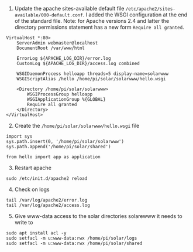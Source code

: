 1. Update the apache sites-available default file `/etc/apache2/sites-available/000-default.conf`. I added the WSGI configuration at the end of the
   standard file. Note: for Apache versions 2.4 and latter the directory permissions statement has a new form `Require all granted`.

```
VirtualHost *:80>
	ServerAdmin webmaster@localhost
	DocumentRoot /var/www/html

	ErrorLog ${APACHE_LOG_DIR}/error.log
	CustomLog ${APACHE_LOG_DIR}/access.log combined

    WSGIDaemonProcess helloapp threads=5 display-name=solarwww
    WSGIScriptAlias /hello /home/pi/solar/solarwww/hello.wsgi

    <Directory /home/pi/solar/solarwww>
        WSGIProcessGroup helloapp
        WSGIApplicationGroup %{GLOBAL}
        Require all granted
    </Directory>
</VirtualHost>
```

2. Create the `/home/pi/solar/solarwww/hello.wsgi` file

```
import sys
sys.path.insert(0, '/home/pi/solar/solarwww')
sys.path.append('/home/pi/solar/shared')

from hello import app as application
```

3. Restart apache

```
sudo /etc/init.d/apache2 reload
```

4. Check on logs

```
tail /var/log/apache2/error.log
tail /var/log/apache2/access.log
```

5. Give www-data access to the solar directories solarewww it needs to write to

```
sudo apt install acl -y
sudo setfacl -m u:www-data:rwx /home/pi/solar/logs
sudo setfacl -m u:www-data:rwx /home/pi/solar/shared
```
